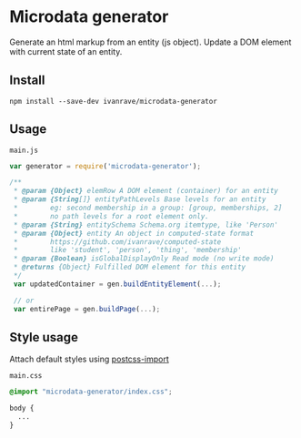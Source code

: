Microdata generator
===

Generate an html markup from an entity (js object).
Update a DOM element with current state of an entity.


Install
---

```npm install --save-dev ivanrave/microdata-generator```


Usage
---

`main.js`

```js
var generator = require('microdata-generator');

/**
 * @param {Object} elemRow A DOM element (container) for an entity
 * @param {String[]} entityPathLevels Base levels for an entity
 *        eg: second membership in a group: [group, memberships, 2]
 *        no path levels for a root element only.
 * @param {String} entitySchema Schema.org itemtype, like 'Person'
 * @param {Object} entity An object in computed-state format
 *        https://github.com/ivanrave/computed-state
 *        like 'student', 'person', 'thing', 'membership'
 * @param {Boolean} isGlobalDisplayOnly Read mode (no write mode)
 * @returns {Object} Fulfilled DOM element for this entity
 */
 var updatedContainer = gen.buildEntityElement(...);

 // or
 var entirePage = gen.buildPage(...);
```

Style usage
---

Attach default styles using [postcss-import](https://github.com/postcss/postcss-import)

`main.css`

```css
@import "microdata-generator/index.css";

body {
  ...
}
```